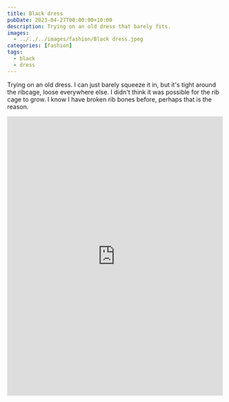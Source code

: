 ```yaml
---
title: Black dress
pubDate: 2023-04-27T08:00:00+10:00
description: Trying on an old dress that barely fits.
images:
  - ../../../images/fashion/Black dress.jpeg
categories: [fashion]
tags:
  - black
  - dress
---
```


Trying on an old dress. I can just barely squeeze it in, but it's tight around the ribcage, loose everywhere else. I didn't think it was possible for the rib cage to grow. I know I have broken rib bones before, perhaps that is the reason.

<iframe src="https://www.facebook.com/plugins/post.php?href=https%3A%2F%2Fwww.facebook.com%2Fchris1.tham%2Fposts%2Fpfbid022MzXEQBMKHNQYJoFZX5n2hQm45mRJgdUdjDJYD6pGoeAmcqtSXFx6FoVni6mD5idl&show_text=true&width=500" width="500" height="647" style="border:none;overflow:hidden" scrolling="no" frameborder="0" allowfullscreen="true" allow="autoplay; clipboard-write; encrypted-media; picture-in-picture; web-share"></iframe>

